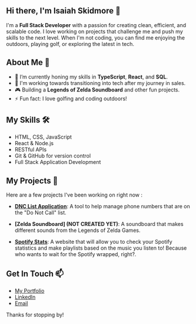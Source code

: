 ## Hi there, I'm Isaiah Skidmore 👋

I'm a **Full Stack Developer** with a passion for creating clean, efficient, and scalable code. I love working on projects that challenge me and push my skills to the next level. When I'm not coding, you can find me enjoying the outdoors, playing golf, or exploring the latest in tech.

## About Me 🌟
- 🌱 I’m currently honing my skills in **TypeScript**, **React**, and **SQL**.
- 💼 I'm working towards transitioning into tech after my journey in sales.
- 🎮 Building a **Legends of Zelda Soundboard** and other fun projects.
- ⚡ Fun fact: I love golfing and coding outdoors!

## My Skills 🛠
- HTML, CSS, JavaScript
- React & Node.js
- RESTful APIs
- Git & GitHub for version control
- Full Stack Application Development

## My Projects 🚀
Here are a few projects I've been working on right now :
- **[DNC List Application](https://github.com/IsaiahSkidmore/DNC-Bot)**: A tool to help manage phone numbers that are on the "Do Not Call" list.
  
- **[Zelda Soundboard] (NOT CREATED YET)**: A soundboard that makes different sounds from the Legends of Zelda Games.
  
- **[Spotify Stats](https://github.com/IsaiahSkidmore/Spotify-API)**: A website that will allow you to check your Spotify statistics and make playlists based on the music you listen to! Because who wants to wait for the Spotify wrapped, right?.

## Get In Touch 📫
- [My Portfolio](https://main--jolly-paletas-380445.netlify.app/)
- [LinkedIn](https://www.linkedin.com/in/isaiah-skidmore-7b52331a0/)
- [Email](mailto:iskidmore0617@gmail.com)

Thanks for stopping by!
